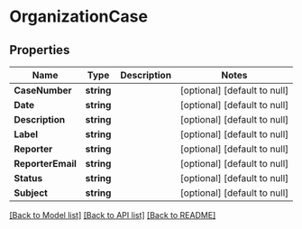# OrganizationCase

## Properties
Name | Type | Description | Notes
------------ | ------------- | ------------- | -------------
**CaseNumber** | **string** |  | [optional] [default to null]
**Date** | **string** |  | [optional] [default to null]
**Description** | **string** |  | [optional] [default to null]
**Label** | **string** |  | [optional] [default to null]
**Reporter** | **string** |  | [optional] [default to null]
**ReporterEmail** | **string** |  | [optional] [default to null]
**Status** | **string** |  | [optional] [default to null]
**Subject** | **string** |  | [optional] [default to null]

[[Back to Model list]](../README.md#documentation-for-models) [[Back to API list]](../README.md#documentation-for-api-endpoints) [[Back to README]](../README.md)

